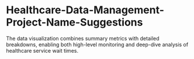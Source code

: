 # Healthcare-Data-Management-Project-Name-Suggestions
The data visualization combines summary metrics with detailed breakdowns, enabling both high-level monitoring and deep-dive analysis of healthcare service wait times.
